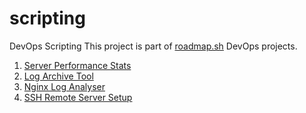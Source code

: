 # scripting
DevOps Scripting
This project is part of [roadmap.sh](https://roadmap.sh/projects/) DevOps projects.
1. [Server Performance Stats](https://roadmap.sh/projects/server-stats)
2. [Log Archive Tool](https://roadmap.sh/projects/log-archive-tool)
3. [Nginx Log Analyser](https://roadmap.sh/projects/nginx-log-analyser)
4. [SSH Remote Server Setup](https://roadmap.sh/projects/ssh-remote-server-setup)

